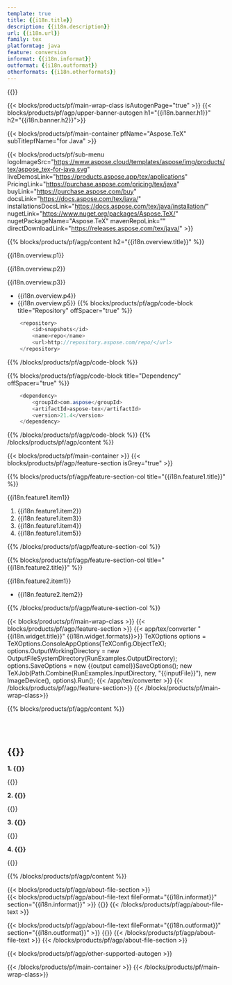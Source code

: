 ```yaml
---
template: true
title: {{i18n.title}}
description: {{i18n.description}}
url: {{i18n.url}}
family: tex
platformtag: java
feature: conversion
informat: {{i18n.informat}}
outformat: {{i18n.outformat}}
otherformats: {{i18n.otherformats}}
---
```


{{<meta path="/{{lang}}/meta/conversion/default.md" section="faqchild">}}

{{< blocks/products/pf/main-wrap-class isAutogenPage="true" >}}
{{< blocks/products/pf/agp/upper-banner-autogen h1="{{i18n.banner.h1}}" h2="{{i18n.banner.h2}}">}}

{{< blocks/products/pf/main-container pfName="Aspose.TeX" subTitlepfName="for Java" >}}

{{< blocks/products/pf/sub-menu logoImageSrc="https://www.aspose.cloud/templates/aspose/img/products/tex/aspose_tex-for-java.svg" liveDemosLink="https://products.aspose.app/tex/applications" PricingLink="https://purchase.aspose.com/pricing/tex/java" buyLink="https://purchase.aspose.com/buy" docsLink="https://docs.aspose.com/tex/java/" installationsDocsLink="https://docs.aspose.com/tex/java/installation/" nugetLink="https://www.nuget.org/packages/Aspose.TeX/" nugetPackageName="Aspose.TeX" mavenRepoLink="" directDownloadLink="https://releases.aspose.com/tex/java/" >}}

{{% blocks/products/pf/agp/content h2="{{i18n.overview.title}}" %}}

<p>{{i18n.overview.p1}}</p>
<p>{{i18n.overview.p2}}</p>
<p>{{i18n.overview.p3}}</p>

- {{i18n.overview.p4}}
- {{i18n.overview.p5}}
{{% blocks/products/pf/agp/code-block title="Repository" offSpacer="true" %}}

```cs
    <repository>
        <id>snapshots</id>
        <name>repo</name>
        <url>http://repository.aspose.com/repo/</url>
    </repository>
```

{{% /blocks/products/pf/agp/code-block %}}

{{% blocks/products/pf/agp/code-block title="Dependency" offSpacer="true" %}}

```cs
    <dependency>
        <groupId>com.aspose</groupId>
        <artifactId>aspose-tex</artifactId>
        <version>21.4</version>
    </dependency>
```

{{% /blocks/products/pf/agp/code-block %}}
{{% /blocks/products/pf/agp/content %}}

{{< blocks/products/pf/main-container >}}
{{< blocks/products/pf/agp/feature-section isGrey="true" >}}

{{% blocks/products/pf/agp/feature-section-col title="{{i18n.feature1.title}}" %}}

<p>{{i18n.feature1.item1}}</p>

1. {{i18n.feature1.item2}}
2. {{i18n.feature1.item3}}
3. {{i18n.feature1.item4}}
4. {{i18n.feature1.item5}}

{{% /blocks/products/pf/agp/feature-section-col %}}


{{% blocks/products/pf/agp/feature-section-col title="{{i18n.feature2.title}}" %}}

<p>{{i18n.feature2.item1}}<p>

-  {{i18n.feature2.item2}}

{{% /blocks/products/pf/agp/feature-section-col %}}


{{< blocks/products/pf/main-wrap-class >}}
{{< blocks/products/pf/agp/feature-section >}}
{{< app/tex/converter "{{i18n.widget.title}}" {{i18n.widget.formats}}>}}
TeXOptions options = TeXOptions.ConsoleAppOptions(TeXConfig.ObjectTeX);
options.OutputWorkingDirectory = new OutputFileSystemDirectory(RunExamples.OutputDirectory);
options.SaveOptions = new {{output camel}}SaveOptions();
new TeXJob(Path.Combine(RunExamples.InputDirectory, "{{inputFile}}"), new ImageDevice(), options).Run();
{{< /app/tex/converter >}}
{{< /blocks/products/pf/agp/feature-section>}}
{{< /blocks/products/pf/main-wrap-class>}}

{{% blocks/products/pf/agp/content %}}

<br><br>

<h2>{{<import path="/{{lang}}/partials/_faqs.md" section="faq-converter-child.h2">}}</h2>

<b>1. {{<import path="/{{lang}}/partials/_faqs.md" section="faq-converter-child.Q1">}}</b>

{{<import path="/{{lang}}/partials/_faqs.md" section="faq-converter-child.A1">}}

<b>2. {{<import path="/{{lang}}/partials/_faqs.md" section="faq-converter-child.Q2">}}</b>

{{<import path="/{{lang}}/partials/_faqs.md" section="faq-converter-child.A2">}}

<b>3. {{<import path="/{{lang}}/partials/_faqs.md" section="faq-converter-child.Q3">}}</b>

{{<import path="/{{lang}}/partials/_faqs.md" section="faq-converter-child.A3">}}

<b>4. {{<import path="/{{lang}}/partials/_faqs.md" section="faq-converter-child.Q4">}}</b>

{{<import path="/{{lang}}/partials/_faqs.md" section="faq-converter-child.A4">}}

{{% /blocks/products/pf/agp/content %}}

{{< blocks/products/pf/agp/about-file-section >}}     
{{< blocks/products/pf/agp/about-file-text fileFormat="{{i18n.informat}}" section="{{i18n.informat}}" >}}
{{<import path="/{{lang}}/partials/_formats.md" section="{{i18n.informat}}">}}
{{< /blocks/products/pf/agp/about-file-text >}}

{{< blocks/products/pf/agp/about-file-text fileFormat="{{i18n.outformat}}" section="{{i18n.outformat}}" >}}
{{<import path="/{{lang}}/partials/_formats.md" section="{{i18n.outformat}}">}}
{{< /blocks/products/pf/agp/about-file-text >}} 
{{< /blocks/products/pf/agp/about-file-section >}}	

{{< blocks/products/pf/agp/other-supported-autogen >}}

{{< /blocks/products/pf/main-container >}}
{{< /blocks/products/pf/main-wrap-class>}} 